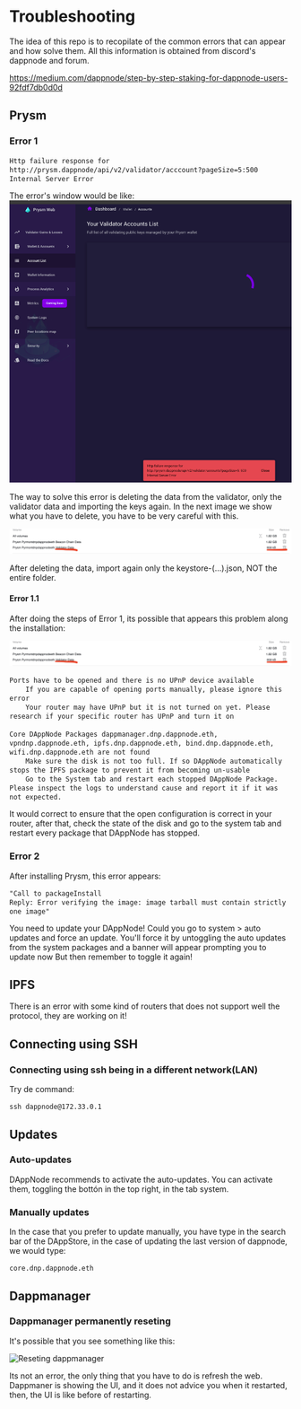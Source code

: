 # Troubleshooting

The idea of this repo is to recopilate of the common errors that can appear and how solve them. All this information is obtained from discord's dappnode and forum.

https://medium.com/dappnode/step-by-step-staking-for-dappnode-users-92fdf7db0d0d

## Prysm 


### Error 1

~~~
Http failure response for
http://prysm.dappnode/api/v2/validator/acccount?pageSize=5:500 
Internal Server Error
~~~

The error's window would be like:
![Error 1](../img/error_prysm_1.png "Prysm Error 1")

The way to solve this error is deleting the data from the validator, only the validator data and importing the keys again. In the next image we show what you have to delete, you have to be very careful with this.

![Delete only de validator data](../img/error_prysm_1_2.png "Prysm Error 1")

After deleting the data, import again only the keystore-(...).json, NOT the entire folder.

#### Error 1.1

After doing the steps of Error 1, its possible that appears this problem along the installation:

![Error in the installation of dappmanager](../img/error_prysm_1_2.png "Prysm Error 1.1")

~~~
Ports have to be opened and there is no UPnP device available
    If you are capable of opening ports manually, please ignore this error
    Your router may have UPnP but it is not turned on yet. Please research if your specific router has UPnP and turn it on

Core DAppNode Packages dappmanager.dnp.dappnode.eth, vpndnp.dappnode.eth, ipfs.dnp.dappnode.eth, bind.dnp.dappnode.eth, wifi.dnp.dappnode.eth are not found
    Make sure the disk is not too full. If so DAppNode automatically stops the IPFS package to prevent it from becoming un-usable
    Go to the System tab and restart each stopped DAppNode Package. Please inspect the logs to understand cause and report it if it was not expected.
~~~

It would correct to ensure that the open configuration is correct in your router, after that, check the state of the disk and go to the system tab and restart every package that DAppNode has stopped.

### Error 2

After installing Prysm, this error appears: 

~~~
"Call to packageInstall
Reply: Error verifying the image: image tarball must contain strictly one image"
~~~

You need to update your DAppNode! Could you go to system > auto updates and force an update.
You'll force it by untoggling the auto updates from the system packages and a banner will appear prompting you to update now
But then remember to toggle it again!


## IPFS

There is an error with some kind of routers that does not support well the protocol, they are working on it!


## Connecting using SSH

### Connecting using ssh being in a different network(LAN)

Try de command:

~~~
ssh dappnode@172.33.0.1
~~~

## Updates


### Auto-updates

DAppNode recommends to activate the auto-updates. You can activate them, toggling the bottón in the top right, in the tab system.


### Manually updates

In the case that you prefer to update manually, you have type in the search bar of the DAppStore, in the case of updating the last version of dappnode, we would type:

~~~
core.dnp.dappnode.eth
~~~

## Dappmanager

### Dappmanager permanently reseting

It's possible that you see something like this:

![Reseting dappmanager](../dappnode/img/dappmannager_reseting.jpg "Reseting")

Its not an error, the only thing that you have to do is refresh the web. Dappmaner is showing the UI, and it does not advice you when it restarted, then, the UI is like before of restarting.